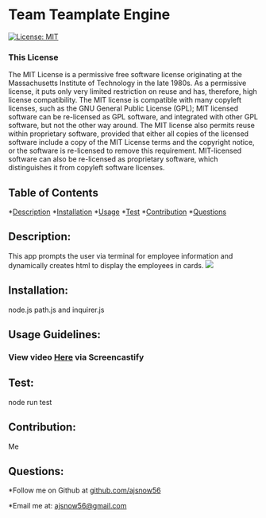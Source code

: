 # Team Teamplate Engine
[![License: MIT](https://img.shields.io/badge/License-MIT-yellow.svg)](https://opensource.org/licenses/MIT)
### This License
The MIT License is a permissive free software license originating at the Massachusetts Institute of Technology in the late 1980s. As a permissive license, it puts only very limited restriction on reuse and has, therefore, high license compatibility. The MIT license is compatible with many copyleft licenses, such as the GNU General Public License (GPL); MIT licensed software can be re-licensed as GPL software, and integrated with other GPL software, but not the other way around. The MIT license also permits reuse within proprietary software, provided that either all copies of the licensed software include a copy of the MIT License terms and the copyright notice, or the software is re-licensed to remove this requirement. MIT-licensed software can also be re-licensed as proprietary software, which distinguishes it from copyleft software licenses.
## Table of Contents

*[Description](#Description) 
*[Installation](#installation) 
*[Usage](#Usage-Guidelines) 
*[Test](#Test) 
*[Contribution](#Contribution) 
*[Questions](#Questions)

## Description:
    
This app prompts the user via terminal for employee information and dynamically creates html to display the employees in cards.
  ![](Assets/recording.gif)  
## Installation:
    
node.js path.js and inquirer.js
    
## Usage Guidelines:
    
### View video [Here](https://drive.google.com/file/d/1PpSg80yC9KARMv5duNEwjR85MgkqcdzF/view) via Screencastify
    
## Test:
 
node run test

## Contribution:
    
Me
    
## Questions:
*Follow me on Github at [github.com/ajsnow56](https://github.com/ajsnow56)

*Email me at: ajsnow56@gmail.com